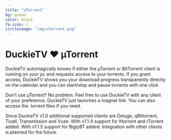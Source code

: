 ```yaml
---
title: "uTorrent"
bg: green
color: black
fa-icon: c
circleimage: "img/utorrent.png"
---
```


# DuckieTV ♥ &micro;Torrent

DuckieTV automagically knows if either the &micro;Torrent or BitTorrent client is running on your pc and requests access to your torrents. If you grant access, DuckieTV shows you your download progress transparently directly on the calendar and you can start/stop and pause torrents with one click

Don't use &micro;Torrent? No problem. Feel free to use DuckieTV with any client of your preference. DuckieTV just launches a magnet link. You can also access the .torrent files if you need. 

Since DuckieTV v1.0 additional supported clients are Deluge, qBittorrent, Tixati, Transmission and Vuze. With v1.1.4 support for Ktorrent and rTorrent added. With v1.1.5 support for BiglyBT added.
Integration with other clients is planned for the future.
